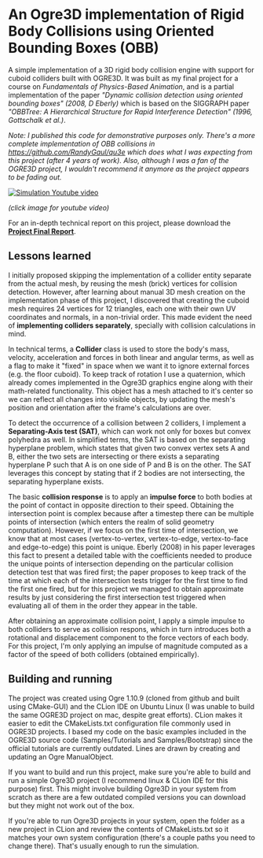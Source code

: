 # An Ogre3D implementation of Rigid Body Collisions using Oriented Bounding Boxes (OBB)

A simple implementation of a 3D rigid body collision engine with support for cuboid colliders built with OGRE3D. It was built as my final project for a course on *Fundamentals of Physics-Based Animation*, and is a partial implementation of the paper *"Dynamic collision detection using oriented bounding boxes" (2008, D Eberly)* which is based on the SIGGRAPH paper *"OBBTree: A Hierarchical Structure for Rapid Interference Detection" (1996, Gottschalk et al.)*. 

*Note: I published this code for demonstrative purposes only. There's a more complete implementation of OBB collisions in https://github.com/RandyGaul/qu3e which does what I was expecting from this project (after 4 years of work). Also, although I was a fan of the OGRE3D project, I wouldn't recommend it anymore as the project appears to be fading out.*

[![Simulation Youtube video](https://img.youtube.com/vi/-T7ay-Wlm1U/0.jpg)](https://www.youtube.com/watch?v=-T7ay-Wlm1U)

*(click image for youtube video)*

For an in-depth technical report on this project, please download the **[Project Final Report](https://github.com/danyalejandro/ogre3d-collisions/blob/master/computer-animation-project.pdf)**.

## Lessons learned

I initially proposed skipping the implementation of a collider entity separate from the actual mesh, by reusing the mesh (brick) vertices for collision detection. However, after learning about manual 3D mesh creation on the implementation phase of this project, I discovered that creating the cuboid mesh requires 24 vertices for 12 triangles, each one with their own UV coordinates and normals, in a non-trivial order. This made evident the need of **implementing colliders separately**, specially with collision calculations in mind.

In technical terms, a **Collider** class is used to store the body's mass, velocity, acceleration and forces in both linear and angular terms, as well as a flag to make it "fixed" in space when we want it to ignore external forces (e.g. the floor cuboid). To keep track of rotation I use a quaternion, which already comes implemented in the Ogre3D graphics engine along with their math-related functionality. This object has a mesh attached to it's center so we can reflect all changes into visible objects, by updating the mesh's position and orientation after the frame's calculations are over.

To detect the occurrence of a collision between 2 colliders, I implement a **Separating-Axis test (SAT)**, which can work not only for boxes but convex polyhedra as well. In simplified terms, the SAT is based on the separating hyperplane problem, which states that given two convex vertex sets A and B, either the two sets are intersecting or there exists a separating hyperplane P such that A is on one side of P and B is on the other. The SAT leverages this concept by stating that if 2 bodies are not intersecting, the separating hyperplane exists.

The basic **collision response** is to apply an **impulse force** to both bodies at the point of contact in opposite direction to their speed. Obtaining the intersection point is complex because after a timestep there can be multiple points of intersection (which enters the realm of solid geometry computation). However, if we focus on the first time of intersection, we know that at most cases (vertex-to-vertex, vertex-to-edge, vertex-to-face and edge-to-edge) this point is unique. Eberly (2008) in his paper leverages this fact to present a detailed table with the coefficients needed to produce the unique points of intersection depending on the particular collision detection test that was fired first; the paper proposes to keep track of the time at which each of the intersection tests trigger for the first time to find the first one fired, but for this project we managed to obtain approximate results by just considering the first intersection test triggered when evaluating all of them in the order they appear in the table.

After obtaining an approximate collision point, I apply a simple impulse to both colliders to serve as collision respons, which in turn introduces both a rotational and displacement component to the force vectors of each body. For this project, I'm only applying an impulse of magnitude computed as a factor of the speed of both colliders (obtained empirically).

## Building and running

The project was created using Ogre 1.10.9 (cloned from github and built using CMake-GUI) and the CLion IDE on Ubuntu Linux (I was unable to build the same OGRE3D project on mac, despite great efforts). CLion makes it easier to edit the CMakeLists.txt configuration file commonly used in OGRE3D projects. I based my code on the basic examples included in the OGRE3D source code (Samples/Tutorials and Samples/Bootstrap) since the official tutorials are currently outdated. Lines are drawn by creating and updating an Ogre ManualObject.

If you want to build and run this project, make sure you're able to build and run a simple Ogre3D project (I recommend linux & CLion IDE for this purpose) first. This might involve building Ogre3D in your system from scratch as there are a few outdated compiled versions you can download but they might not work out of the box.

If you're able to run Ogre3D projects in your system, open the folder as a new project in CLion and review the contents of CMakeLists.txt so it matches your own system configuration (there's a couple paths you need to change there). That's usually enough to run the simulation.
